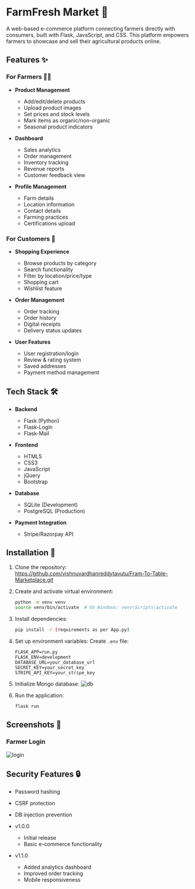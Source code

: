# FarmFresh Market 🌾

A web-based e-commerce platform connecting farmers directly with consumers, built with Flask, JavaScript, and CSS. This platform empowers farmers to showcase and sell their agricultural products online.

## Features ✨

### For Farmers 👨‍🌾
- **Product Management**
  - Add/edit/delete products
  - Upload product images
  - Set prices and stock levels
  - Mark items as organic/non-organic
  - Seasonal product indicators
  
- **Dashboard**
  - Sales analytics
  - Order management
  - Inventory tracking
  - Revenue reports
  - Customer feedback view

- **Profile Management**
  - Farm details
  - Location information
  - Contact details
  - Farming practices
  - Certifications upload

### For Customers 🛒
- **Shopping Experience**
  - Browse products by category
  - Search functionality
  - Filter by location/price/type
  - Shopping cart
  - Wishlist feature

- **Order Management**
  - Order tracking
  - Order history
  - Digital receipts
  - Delivery status updates

- **User Features**
  - User registration/login
  - Review & rating system
  - Saved addresses
  - Payment method management

## Tech Stack 🛠️

- **Backend**
  - Flask (Python)
  - Flask-Login
  - Flask-Mail

- **Frontend**
  - HTML5
  - CSS3
  - JavaScript
  - jQuery
  - Bootstrap

- **Database**
  - SQLite (Development)
  - PostgreSQL (Production)

- **Payment Integration**
  - Stripe/Razorpay API

## Installation 🚀

1. Clone the repository:
https://github.com/vishnuvardhanreddytavutu/Fram-To-Table-Marketplace.git

2. Create and activate virtual environment:
   ```bash
   python -m venv venv
   source venv/bin/activate  # On Windows: venv\Scripts\activate
   ```

3. Install dependencies:
   ```bash
   pip install -r (requirements as per App.py)
   ```

4. Set up environment variables:
   Create `.env` file:
   ```env
   FLASK_APP=run.py
   FLASK_ENV=development
   DATABASE_URL=your_database_url
   SECRET_KEY=your_secret_key
   STRIPE_API_KEY=your_stripe_key
   ```

5. Initialize Mongo database:
![db](https://github.com/user-attachments/assets/ab2b288c-dbd6-476d-9958-67d482023d95)
6. Run the application:
   ```bash
   flask run
   ```

## Screenshots 📸

### Farmer Login
![login](https://github.com/user-attachments/assets/1f5f2a73-a428-4146-bd12-da0ec418fc34)


## Security Features 🔒

- Password hashing
- CSRF protection
- DB injection prevention

- v1.0.0
  - Initial release
  - Basic e-commerce functionality
- v1.1.0
  - Added analytics dashboard
  - Improved order tracking
  - Mobile responsiveness
